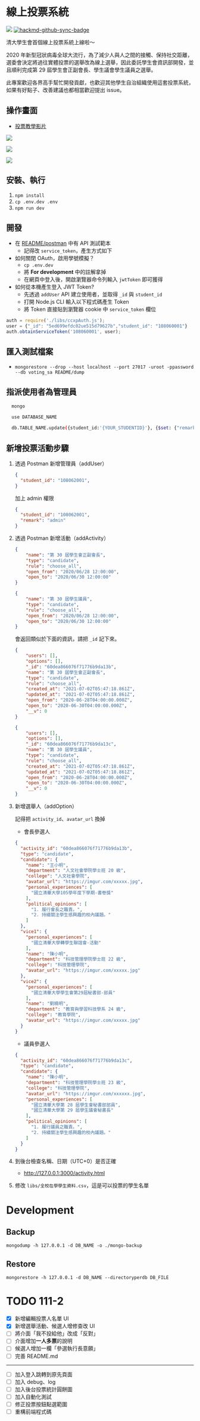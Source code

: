 # 線上投票系統

![](https://img.shields.io/github/contributors/oxygen-TW/Voting-DSA?logoColor=green&style=flat-square)
[![hackmd-github-sync-badge](https://hackmd.io/dE3QW7UHRBSAPAcO1pYpLw/badge)](https://hackmd.io/dE3QW7UHRBSAPAcO1pYpLw)


清大學生會首個線上投票系統上線啦～

2020 年新型冠狀病毒全球大流行，為了減少人與人之間的接觸、保持社交距離，選委會決定將過往實體投票的選舉改為線上選舉，因此委託學生會資訊部開發，並且順利完成第 29 屆學生會正副會長、學生議會學生議員之選舉。

此專案歡迎各界高手幫忙開發貢獻，也歡迎其他學生自治組織使用這套投票系統，如果有好點子、改善建議也都相當歡迎提出 issue。

## 操作畫面

- [投票教學影片](https://www.youtube.com/watch?v=SN2JP758dFA&feature=youtu.be)

![](README/img/voting.jpg)

![](README/img/activity.png)

![](README/img/verification.jpg)

## 安裝、執行

1. `npm install`
1. `cp .env.dev .env`
1. `npm run dev`

## 開發

- 在 [README/postman](README/postman) 中有 API 測試範本
  - 記得改 `service_token`，產生方式如下
- 如何關閉 OAuth，啟用學號模擬？
  - `cp .env.dev`
  - 將 **For development** 中的註解拿掉
  - 在網頁中登入後，開啟瀏覽器命令列輸入 `jwtToken` 即可獲得
- 如何從本機產生登入 JWT Token?
  - 先透過 `addUser` API 建立使用者，並取得 `_id` 與 `student_id`
  - 打開 Node.js CLI 輸入以下程式碼產生 Token
  - 將 Token 直接貼到瀏覽器 cookie 中 `service_token` 欄位

```javascript
auth = require('./libs/ccxpAuth.js');
user = {"_id": "5ed699efdc02ue515d79627b","student_id": "108060001"}
auth.obtainServiceToken('108060001', user);
```

## 匯入測試檔案

- `mongorestore --drop --host localhost --port 27017 -uroot -ppassword --db voting_sa README/dump`

## 指派使用者為管理員
  ```bash
    mongo

    use DATABASE_NAME
    
    db.TABLE_NAME.update({student_id:'{YOUR_STUDENTID}'}, {$set: {"remark":"admin"}})

  ```

## 新增投票活動步驟

1. 透過 Postman 新增管理員（addUser）

   ```json
   {
     "student_id": "108062001",
   }
   ```

   加上 admin 權限

   ```json
   {
     "student_id": "108062001",
     "remark": "admin"
   }
   ```

   

1. 透過 Postman 新增活動（addActivity）

    ```json
    {
        "name": "第 30 屆學生會正副會長",
        "type": "candidate",
        "rule": "choose_all",
        "open_from": "2020/06/28 12:00:00",
        "open_to": "2020/06/30 12:00:00"
    }
    ```

    ```json
    {
        "name": "第 30 屆學生議員",
        "type": "candidate",
        "rule": "choose_all",
        "open_from": "2020/06/28 12:00:00",
        "open_to": "2020/06/30 12:00:00"
    }
    ```

    會返回類似於下面的資訊，請把 `_id` 記下來。

    ```json
    {
        "users": [],
        "options": [],
        "_id": "60dea866076f71776b9da13b",
        "name": "第 30 屆學生會正副會長",
        "type": "candidate",
        "rule": "choose_all",
        "created_at": "2021-07-02T05:47:18.861Z",
        "updated_at": "2021-07-02T05:47:18.861Z",
        "open_from": "2020-06-28T04:00:00.000Z",
        "open_to": "2020-06-30T04:00:00.000Z",
        "__v": 0
    }
    ```

    ```json
    {
        "users": [],
        "options": [],
        "_id": "60dea866076f71776b9da13c",
        "name": "第 30 屆學生議員",
        "type": "candidate",
        "rule": "choose_all",
        "created_at": "2021-07-02T05:47:18.861Z",
        "updated_at": "2021-07-02T05:47:18.861Z",
        "open_from": "2020-06-28T04:00:00.000Z",
        "open_to": "2020-06-30T04:00:00.000Z",
        "__v": 0
    }
    ```

1. 新增選舉人（addOption）

   記得把 `activity_id`、`avatar_url` 換掉

    - 會長參選人
    ```json
    {
      "activity_id": "60dea866076f71776b9da13b",
      "type": "candidate",
      "candidate": {
        "name": "王小明",
        "department": "人文社會學院學士班 20 級",
        "college": "人文社會學院",
        "avatar_url": "https://imgur.com/xxxxx.jpg",
        "personal_experiences": [
          "國立清華大學105學年度下學期-書卷獎"
        ],
        "political_opinions": [
          "1. 履行會長之職責。",
          "2. 持續關注學生感興趣的校內議題。"
        ]
      },
      "vice1": {
        "personal_experiences": [
          "國立清華大學轉學生聯誼會-活動"
        ],
        "name": "陳小明",
        "department": "科技管理學院學士班 22 級",
        "college": "科技管理學院",
        "avatar_url": "https://imgur.com/xxxxx.jpg"
      },
      "vice2": {
        "personal_experiences": [
          "國立清華大學學生會第29屆秘書部-部員"
        ],
        "name": "劉曉明",
        "department": "教育與學習科技學系 24 級",
        "college": "教育學院",
        "avatar_url": "https://imgur.com/xxxxx.jpg"
      }
    }
    ```
    - 議員參選人
    ```json
    {
      "activity_id": "60dea866076f71776b9da13c",
      "type": "candidate",
      "candidate": {
        "name": "陳小明",
        "department": "科技管理學院學士班 23 級",
        "college": "科技管理學院",
        "avatar_url": "https://imgur.com/xxxxxx.jpg",
        "personal_experiences": [
          "國立清華大學第 28 屆學生會秘書部部員",
          "國立清華大學第 29 屆學生議會秘書長"
        ],
        "political_opinions": [
          "1. 履行議員之職責。",
          "2. 持續關注學生感興趣的校內議題。"
        ]
      }
    }
    ```

1. 到後台檢查名稱、日期（UTC+0）是否正確
   - http://127.0.0.1:3000/activity.html

1. 修改 `libs/全校在學學生資料.csv`，這是可以投票的學生名單


# Development

## Backup
`mongodump -h 127.0.0.1 -d DB_NAME -o ./mongo-backup`

## Restore
`mongorestore -h 127.0.0.1 -d DB_NAME --directoryperdb DB_FILE`

     
# TODO 111-2

- [X] 新增編輯投票人名單 UI
- [X] 新增選舉活動、候選人增修查改 UI
- [ ] 將介面「我不投給他」改成「反對」
- [ ] 介面增加**一人多票**的說明
- [ ] 候選人增加一欄「參選執行長意願」
- [ ] 完善 README.md

---

- [ ] 加入登入跳轉到原先頁面
- [ ] 加入 debug、log
- [ ] 加入後台投票統計圓餅圖
- [ ] 加入自動化測試
- [ ] 修正投票按鈕點選範圍
- [ ] 重構前端程式碼
